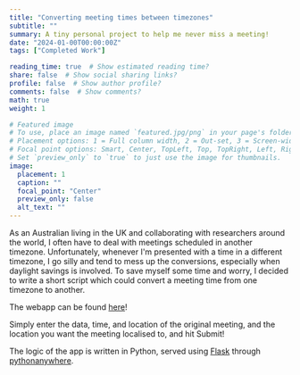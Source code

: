 ```yaml
---
title: "Converting meeting times between timezones"
subtitle: ""
summary: A tiny personal project to help me never miss a meeting!
date: "2024-01-00T00:00:00Z"
tags: ["Completed Work"]

reading_time: true  # Show estimated reading time?
share: false  # Show social sharing links?
profile: false  # Show author profile?
comments: false  # Show comments?
math: true
weight: 1

# Featured image
# To use, place an image named `featured.jpg/png` in your page's folder.
# Placement options: 1 = Full column width, 2 = Out-set, 3 = Screen-width
# Focal point options: Smart, Center, TopLeft, Top, TopRight, Left, Right, BottomLeft, Bottom, BottomRight
# Set `preview_only` to `true` to just use the image for thumbnails.
image:
  placement: 1
  caption: ""
  focal_point: "Center"
  preview_only: false
  alt_text: ""
---
```


As an Australian living in the UK and collaborating with researchers around the world, I often have to deal with meetings scheduled in another timezone. Unfortunately, whenever I'm presented with a time in a different timezone, I go silly and tend to mess up the conversions, especially when daylight savings is involved. To save myself some time and worry, I decided to write a short script which could convert a meeting time from one timezone to another.

The webapp can be found [here](https://paytonrodman.pythonanywhere.com/)!

Simply enter the data, time, and location of the original meeting, and the location you want the meeting localised to, and hit Submit!

The logic of the app is written in Python, served using [Flask](https://flask.palletsprojects.com/en/stable/) through [pythonanywhere](https://www.pythonanywhere.com/).
